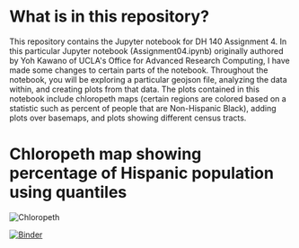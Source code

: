 # What is in this repository?

This repository contains the Jupyter notebook for DH 140 Assignment 4. In this particular Jupyter notebook (Assignment04.ipynb) originally authored 
by Yoh Kawano of UCLA's Office for Advanced Research Computing, I have made some changes to certain parts of the notebook. Throughout the notebook, 
you will be exploring a particular geojson file, analyzing the data within, and creating plots from that data. The plots contained in this notebook include chloropeth maps (certain regions are colored based on a statistic such as percent of people that are Non-Hispanic Black), adding plots over basemaps, and plots showing different census tracts. 

# Chloropeth map showing percentage of Hispanic population using quantiles

![Chloropeth](Dragster.jpg)



[![Binder](https://mybinder.org/badge_logo.svg)](https://mybinder.org/v2/gh/nelson-truong/cs136-assignment09/HEAD)